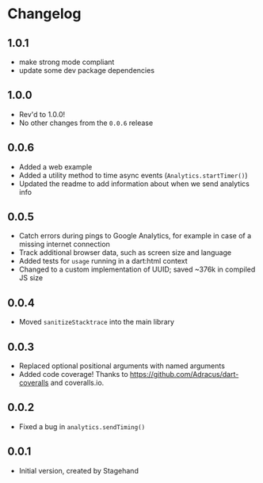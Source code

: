 # Changelog

## 1.0.1
- make strong mode compliant
- update some dev package dependencies

## 1.0.0
- Rev'd to 1.0.0!
- No other changes from the `0.0.6` release

## 0.0.6
- Added a web example
- Added a utility method to time async events (`Analytics.startTimer()`)
- Updated the readme to add information about when we send analytics info

## 0.0.5

- Catch errors during pings to Google Analytics, for example in case of a
  missing internet connection
- Track additional browser data, such as screen size and language
- Added tests for `usage` running in a dart:html context
- Changed to a custom implementation of UUID; saved ~376k in compiled JS size

## 0.0.4

- Moved `sanitizeStacktrace` into the main library

## 0.0.3

- Replaced optional positional arguments with named arguments
- Added code coverage! Thanks to https://github.com/Adracus/dart-coveralls and
  coveralls.io.

## 0.0.2

- Fixed a bug in `analytics.sendTiming()`

## 0.0.1

- Initial version, created by Stagehand
